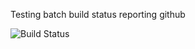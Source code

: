 Testing batch build status reporting github

![Build Status](https://codebuild.us-west-2.amazonaws.com/badges?uuid=eyJlbmNyeXB0ZWREYXRhIjoicGRTUVYzelpsTzFOak5Hc3c0TGhVRnk2QVZXZXFMSE11VmtpQjZiMEswVHZVVVRJZjd4bHZUWDczWTdOeWIrWkwySWJ4MWJzaEtueXN2Y3lvSWI0SzVBPSIsIml2UGFyYW1ldGVyU3BlYyI6IkRKdTl3RGlQd0R3RnVjamsiLCJtYXRlcmlhbFNldFNlcmlhbCI6MX0%3D&branch=main)
